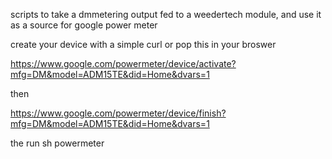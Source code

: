 scripts to take a dmmetering output fed to a weedertech module, and use it as a source for google power meter

create  your device with a simple curl or pop this in your broswer


https://www.google.com/powermeter/device/activate?mfg=DM&model=ADM15TE&did=Home&dvars=1

then

https://www.google.com/powermeter/device/finish?mfg=DM&model=ADM15TE&did=Home&dvars=1

the run sh powermeter